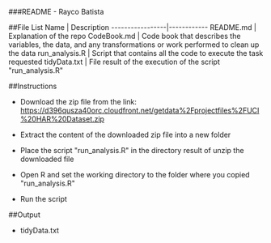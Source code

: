 ###README - Rayco Batista

##File List
Name             | Description
-----------------|------------
README.md        | Explanation of the repo
CodeBook.md      | Code book that describes the variables, the data, and any transformations or work performed to clean up the data
run_analysis.R   | Script that contains all the code to execute the task requested
tidyData.txt     | File result of the execution of the script "run_analysis.R"



##Instructions

   - Download the zip file from the link: https://d396qusza40orc.cloudfront.net/getdata%2Fprojectfiles%2FUCI%20HAR%20Dataset.zip

   - Extract the content of the downloaded zip file into a new folder

   - Place the script "run_analysis.R" in the directory result of unzip the downloaded file

   - Open R and set the working directory to the folder where you copied "run_analysis.R"
 
   - Run the script


##Output
 
   - tidyData.txt


